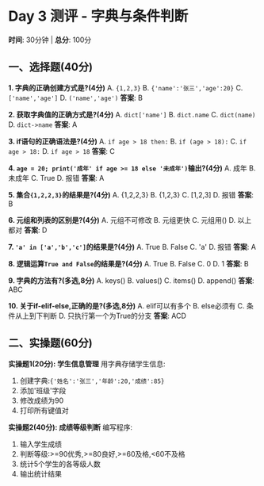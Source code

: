 # Day 3 测评 - 字典与条件判断

**时间**: 30分钟 | **总分**: 100分

## 一、选择题(40分)

**1. 字典的正确创建方式是?(4分)**
A. `{1,2,3}`
B. `{'name':'张三','age':20}`
C. `['name','age']`
D. `('name','age')`
**答案**: B

**2. 获取字典值的正确方式是?(4分)**
A. `dict['name']`
B. `dict.name`
C. `dict(name)`
D. `dict->name`
**答案**: A

**3. if语句的正确语法是?(4分)**
A. `if age > 18 then:`
B. `if (age > 18):`
C. `if age > 18:`
D. `if age > 18`
**答案**: C

**4. `age = 20; print('成年' if age >= 18 else '未成年')`输出?(4分)**
A. 成年
B. 未成年
C. True
D. 报错
**答案**: A

**5. 集合`{1,2,2,3}`的结果是?(4分)**
A. {1,2,2,3}
B. {1,2,3}
C. [1,2,3]
D. 报错
**答案**: B

**6. 元组和列表的区别是?(4分)**
A. 元组不可修改
B. 元组更快
C. 元组用()
D. 以上都对
**答案**: D

**7. `'a' in ['a','b','c']`的结果是?(4分)**
A. True
B. False
C. 'a'
D. 报错
**答案**: A

**8. 逻辑运算`True and False`的结果是?(4分)**
A. True
B. False
C. 0
D. 1
**答案**: B

**9. 字典的方法有?(多选,8分)**
A. keys()
B. values()
C. items()
D. append()
**答案**: ABC

**10. 关于if-elif-else,正确的是?(多选,8分)**
A. elif可以有多个
B. else必须有
C. 条件从上到下判断
D. 只执行第一个为True的分支
**答案**: ACD

## 二、实操题(60分)

**实操题1(20分): 学生信息管理**
用字典存储学生信息:
1. 创建字典:`{'姓名':'张三','年龄':20,'成绩':85}`
2. 添加'班级'字段
3. 修改成绩为90
4. 打印所有键值对

**实操题2(40分): 成绩等级判断**
编写程序:
1. 输入学生成绩
2. 判断等级:>=90优秀,>=80良好,>=60及格,<60不及格
3. 统计5个学生的各等级人数
4. 输出统计结果
